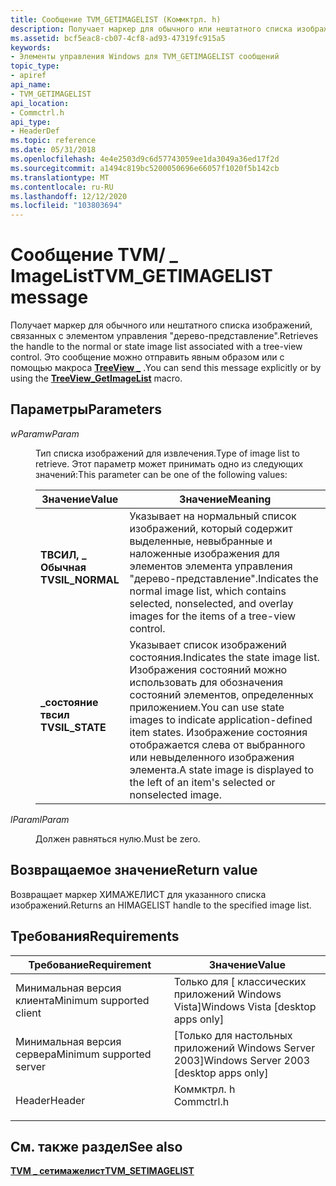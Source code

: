 ```yaml
---
title: Сообщение TVM_GETIMAGELIST (Коммктрл. h)
description: Получает маркер для обычного или нештатного списка изображений, связанных с элементом управления "дерево-представление". Это сообщение можно отправить явным образом или с помощью \_ макроса TreeView.
ms.assetid: bcf5eac8-cb07-4cf8-ad93-47319fc915a5
keywords:
- Элементы управления Windows для TVM_GETIMAGELIST сообщений
topic_type:
- apiref
api_name:
- TVM_GETIMAGELIST
api_location:
- Commctrl.h
api_type:
- HeaderDef
ms.topic: reference
ms.date: 05/31/2018
ms.openlocfilehash: 4e4e2503d9c6d57743059ee1da3049a36ed17f2d
ms.sourcegitcommit: a1494c819bc5200050696e66057f1020f5b142cb
ms.translationtype: MT
ms.contentlocale: ru-RU
ms.lasthandoff: 12/12/2020
ms.locfileid: "103803694"
---
```

# <a name="tvm_getimagelist-message"></a><span data-ttu-id="7c3ff-105">Сообщение TVM/ \_ ImageList</span><span class="sxs-lookup"><span data-stu-id="7c3ff-105">TVM\_GETIMAGELIST message</span></span>

<span data-ttu-id="7c3ff-106">Получает маркер для обычного или нештатного списка изображений, связанных с элементом управления "дерево-представление".</span><span class="sxs-lookup"><span data-stu-id="7c3ff-106">Retrieves the handle to the normal or state image list associated with a tree-view control.</span></span> <span data-ttu-id="7c3ff-107">Это сообщение можно отправить явным образом или с помощью макроса [**TreeView \_**](/windows/desktop/api/Commctrl/nf-commctrl-treeview_getimagelist) .</span><span class="sxs-lookup"><span data-stu-id="7c3ff-107">You can send this message explicitly or by using the [**TreeView\_GetImageList**](/windows/desktop/api/Commctrl/nf-commctrl-treeview_getimagelist) macro.</span></span>

## <a name="parameters"></a><span data-ttu-id="7c3ff-108">Параметры</span><span class="sxs-lookup"><span data-stu-id="7c3ff-108">Parameters</span></span>

<dl> <dt>

<span data-ttu-id="7c3ff-109">*wParam*</span><span class="sxs-lookup"><span data-stu-id="7c3ff-109">*wParam*</span></span> 
</dt> <dd>

<span data-ttu-id="7c3ff-110">Тип списка изображений для извлечения.</span><span class="sxs-lookup"><span data-stu-id="7c3ff-110">Type of image list to retrieve.</span></span> <span data-ttu-id="7c3ff-111">Этот параметр может принимать одно из следующих значений:</span><span class="sxs-lookup"><span data-stu-id="7c3ff-111">This parameter can be one of the following values:</span></span>



| <span data-ttu-id="7c3ff-112">Значение</span><span class="sxs-lookup"><span data-stu-id="7c3ff-112">Value</span></span>                                                                                                                                                      | <span data-ttu-id="7c3ff-113">Значение</span><span class="sxs-lookup"><span data-stu-id="7c3ff-113">Meaning</span></span>                                                                                                                                                                                             |
|------------------------------------------------------------------------------------------------------------------------------------------------------------|-----------------------------------------------------------------------------------------------------------------------------------------------------------------------------------------------------|
| <span id="TVSIL_NORMAL"></span><span id="tvsil_normal"></span><dl> <span data-ttu-id="7c3ff-114"><dt>**ТВСИЛ, \_ Обычная**</dt></span><span class="sxs-lookup"><span data-stu-id="7c3ff-114"><dt>**TVSIL\_NORMAL**</dt></span></span> </dl> | <span data-ttu-id="7c3ff-115">Указывает на нормальный список изображений, который содержит выделенные, невыбранные и наложенные изображения для элементов элемента управления "дерево-представление".</span><span class="sxs-lookup"><span data-stu-id="7c3ff-115">Indicates the normal image list, which contains selected, nonselected, and overlay images for the items of a tree-view control.</span></span><br/>                                                          |
| <span id="TVSIL_STATE"></span><span id="tvsil_state"></span><dl> <span data-ttu-id="7c3ff-116"><dt>**\_состояние твсил**</dt></span><span class="sxs-lookup"><span data-stu-id="7c3ff-116"><dt>**TVSIL\_STATE**</dt></span></span> </dl>    | <span data-ttu-id="7c3ff-117">Указывает список изображений состояния.</span><span class="sxs-lookup"><span data-stu-id="7c3ff-117">Indicates the state image list.</span></span> <span data-ttu-id="7c3ff-118">Изображения состояний можно использовать для обозначения состояний элементов, определенных приложением.</span><span class="sxs-lookup"><span data-stu-id="7c3ff-118">You can use state images to indicate application-defined item states.</span></span> <span data-ttu-id="7c3ff-119">Изображение состояния отображается слева от выбранного или невыделенного изображения элемента.</span><span class="sxs-lookup"><span data-stu-id="7c3ff-119">A state image is displayed to the left of an item's selected or nonselected image.</span></span><br/> |



 

</dd> <dt>

<span data-ttu-id="7c3ff-120">*lParam*</span><span class="sxs-lookup"><span data-stu-id="7c3ff-120">*lParam*</span></span> 
</dt> <dd><span data-ttu-id="7c3ff-121">Должен равняться нулю.</span><span class="sxs-lookup"><span data-stu-id="7c3ff-121">Must be zero.</span></span></dd> </dl>

## <a name="return-value"></a><span data-ttu-id="7c3ff-122">Возвращаемое значение</span><span class="sxs-lookup"><span data-stu-id="7c3ff-122">Return value</span></span>

<span data-ttu-id="7c3ff-123">Возвращает маркер ХИМАЖЕЛИСТ для указанного списка изображений.</span><span class="sxs-lookup"><span data-stu-id="7c3ff-123">Returns an HIMAGELIST handle to the specified image list.</span></span>

## <a name="requirements"></a><span data-ttu-id="7c3ff-124">Требования</span><span class="sxs-lookup"><span data-stu-id="7c3ff-124">Requirements</span></span>



| <span data-ttu-id="7c3ff-125">Требование</span><span class="sxs-lookup"><span data-stu-id="7c3ff-125">Requirement</span></span> | <span data-ttu-id="7c3ff-126">Значение</span><span class="sxs-lookup"><span data-stu-id="7c3ff-126">Value</span></span> |
|-------------------------------------|---------------------------------------------------------------------------------------|
| <span data-ttu-id="7c3ff-127">Минимальная версия клиента</span><span class="sxs-lookup"><span data-stu-id="7c3ff-127">Minimum supported client</span></span><br/> | <span data-ttu-id="7c3ff-128">Только для \[ классических приложений Windows Vista\]</span><span class="sxs-lookup"><span data-stu-id="7c3ff-128">Windows Vista \[desktop apps only\]</span></span><br/>                                        |
| <span data-ttu-id="7c3ff-129">Минимальная версия сервера</span><span class="sxs-lookup"><span data-stu-id="7c3ff-129">Minimum supported server</span></span><br/> | <span data-ttu-id="7c3ff-130">\[Только для настольных приложений Windows Server 2003\]</span><span class="sxs-lookup"><span data-stu-id="7c3ff-130">Windows Server 2003 \[desktop apps only\]</span></span><br/>                                  |
| <span data-ttu-id="7c3ff-131">Header</span><span class="sxs-lookup"><span data-stu-id="7c3ff-131">Header</span></span><br/>                   | <dl> <span data-ttu-id="7c3ff-132"><dt>Коммктрл. h</dt></span><span class="sxs-lookup"><span data-stu-id="7c3ff-132"><dt>Commctrl.h</dt></span></span> </dl> |



## <a name="see-also"></a><span data-ttu-id="7c3ff-133">См. также раздел</span><span class="sxs-lookup"><span data-stu-id="7c3ff-133">See also</span></span>

<dl> <dt>

[<span data-ttu-id="7c3ff-134">**TVM \_ сетимажелист**</span><span class="sxs-lookup"><span data-stu-id="7c3ff-134">**TVM\_SETIMAGELIST**</span></span>](tvm-setimagelist.md)
</dt> </dl>

 

 





